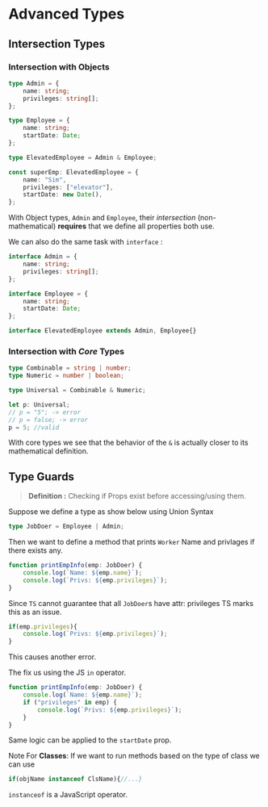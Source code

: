 # Advanced Types
## Intersection Types
### Intersection with Objects
```ts
type Admin = {
	name: string;
	privileges: string[];
};

type Employee = {
	name: string;
	startDate: Date;
};

type ElevatedEmployee = Admin & Employee;

const superEmp: ElevatedEmployee = {
	name: "Sim",
	privileges: ["elevator"],
	startDate: new Date(),
};
```
With Object types, `Admin` and `Employee`, their *intersection* (non-mathematical) **requires** that we define all properties both use. 

We can also do the same task with `interface` :
```ts
interface Admin = {
	name: string;
	privileges: string[];
};

interface Employee = {
	name: string;
	startDate: Date;
};

interface ElevatedEmployee extends Admin, Employee{}
```

### Intersection with *Core* Types
```ts
type Combinable = string | number;
type Numeric = number | boolean;

type Universal = Combinable & Numeric;

let p: Universal;
// p = "5"; -> error
// p = false; -> error
p = 5; //valid
```
With core types we see that the behavior of the `&` is actually closer to its mathematical definition. 

## Type Guards
> **Definition :**
> Checking if Props exist before accessing/using them.

Suppose we define a type as show below using Union Syntax
```ts
type JobDoer = Employee | Admin;
```
Then we want to define a method that prints `Worker` Name and privlages if there exists any.

```ts
function printEmpInfo(emp: JobDoer) {
	console.log(`Name: ${emp.name}`);
	console.log(`Privs: ${emp.privileges}`);
}
```
Since `TS` cannot guarantee that all `JobDoer`s have attr: privileges TS marks this as an issue. 

```ts
if(emp.privileges){
	console.log(`Privs: ${emp.privileges}`);
}
```
This causes another error.

The fix us using the JS `in` operator.
```ts
function printEmpInfo(emp: JobDoer) {
	console.log(`Name: ${emp.name}`);
	if ("privileges" in emp) {
		console.log(`Privs: ${emp.privileges}`);
	}
}
```
Same logic can be applied to the `startDate` prop.

Note For **Classes**:
If we want to run methods based on the type of class we can use 
```ts
if(objName instanceof ClsName){//...}
```
`instanceof` is a JavaScript operator.